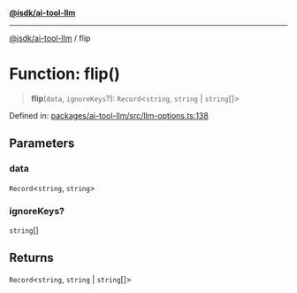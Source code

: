 [**@isdk/ai-tool-llm**](../README.md)

***

[@isdk/ai-tool-llm](../globals.md) / flip

# Function: flip()

> **flip**(`data`, `ignoreKeys`?): `Record`\<`string`, `string` \| `string`[]\>

Defined in: [packages/ai-tool-llm/src/llm-options.ts:138](https://github.com/isdk/ai-tool-llm.js/blob/cce15e28c39fd2fefb63f1a38e624e7483ff232f/src/llm-options.ts#L138)

## Parameters

### data

`Record`\<`string`, `string`\>

### ignoreKeys?

`string`[]

## Returns

`Record`\<`string`, `string` \| `string`[]\>
